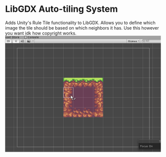 # LibGDX Auto-tiling System
Adds Unity's Rule Tile functionality to LibGDX. Allows you to define which image the tile should be based on which neighbors it has. Use this however you want idk how copyright works.
![Visualization](visualization.gif)
